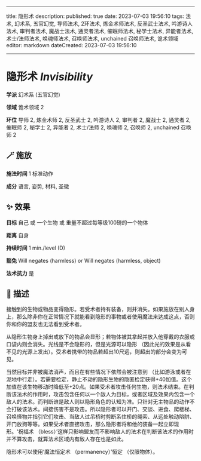 
---
title: 隐形术
description: 
published: true
date: 2023-07-03 19:56:10
tags: 法术, 幻术系, 五官幻觉, 导师法术, 2环法术, 炼金术师法术, 反圣武士法术, 吟游诗人法术, 审判者法术, 魔战士法术, 通灵者法术, 催眠师法术, 秘学士法术, 异能者法术, 术士/法师法术, 唤魂师法术, 召唤师法术, unchained 召唤师法术, 诡术领域
editor: markdown
dateCreated: 2023-07-03 19:56:10

---

# **隐形术** *Invisibility*

**学派** 幻术系 (五官幻觉) 

**领域** 诡术领域 2

**环位** 导师 2, 炼金术师 2, 反圣武士 2, 吟游诗人 2, 审判者 2, 魔战士 2, 通灵者 2, 催眠师 2, 秘学士 2, 异能者 2, 术士/法师 2, 唤魂师 2, 召唤师 2, unchained 召唤师 2

## 🪄 施放

**施法时间** 1 标准动作

**成分** 语言, 姿势, 材料, 圣徽

## ✨ 效果 

**目标** 自己 或 一个生物 或 重量不超过每等级100磅的一个物体 

**距离** 自身  

**持续时间** 1 min./level (D) 

**豁免** Will negates (harmless) or Will negates (harmless, object)

**法术抗力** 是

## 📖 描述

接触到的生物或物品变得隐形。若受术者持有装备，则并消失。如果施放在别人身上，那么除非你在正常情况下就能看到隐形的事物或者使用魔法来达成这点，否则你和你的盟友也无法看到受术者。

从隐形生物身上掉出或放下的物品会显形；若物体被其拿起并放入他穿戴的衣服或口袋内则会消失。光线是不会隐形的，但是光源可以隐形 （因此光的效果是从看不见的光源上发出）。受术者携带的物品若超出10尺远，则超出的部分会变为可见。

当然目标并非被魔法消声，而且在有些情况下依然会被注意到 （比如游泳或者在泥地中行走）。若需要检定，静止不动的隐形生物的隐匿检定获得+40加值。这个加值在该生物移动时降低至+20点。如果受术者攻击任何生物，则法术结束。在判断该法术的作用时，攻击包含任何以一个敌人为目标，或者区域及效果内包含一个敌人的法术。而判断谁是敌人则以隐形角色的认知为准。只针对无主物品的动作不会打破该法术。间接伤害不是攻击。所以隐形者可以开门、交谈、进食、爬楼梯、召唤怪物并指引它们攻击、当敌人过吊桥时剪断系住桥的绳索、从远处触动陷阱、开门放狗等等。如果受术者直接攻击，那么隐形者将和他的装备一起立即现形。‘祝福术 （bless）’这样只影响盟友而不影响敌人的法术在判断该法术的作用时并不算攻击，就算法术区域内有敌人存在也是如此。

隐形术可以使用‘魔法恒定术 （permanency）’恒定 （仅限物体）。
    